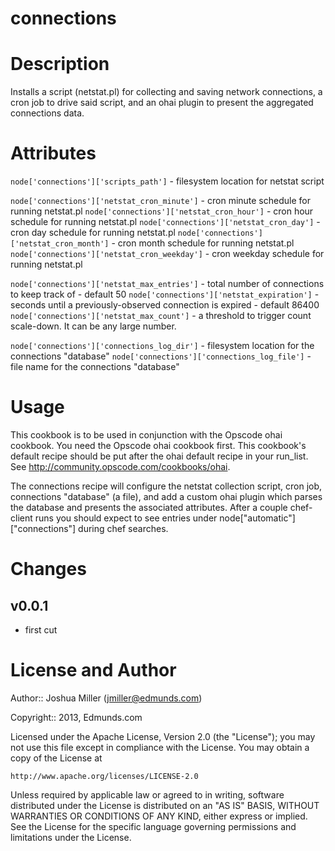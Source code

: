connections
===========

Description
===========

Installs a script (netstat.pl) for collecting and saving network connections, a cron job to drive said script, and an ohai plugin to present the aggregated connections data.

Attributes
==========

`node['connections']['scripts_path']` - filesystem location for netstat script 

`node['connections']['netstat_cron_minute']` - cron minute schedule for running netstat.pl
`node['connections']['netstat_cron_hour']` - cron hour schedule for running netstat.pl
`node['connections']['netstat_cron_day']` - cron day schedule for running netstat.pl
`node['connections']['netstat_cron_month']` - cron month schedule for running netstat.pl
`node['connections']['netstat_cron_weekday']` - cron weekday schedule for running netstat.pl

`node['connections']['netstat_max_entries']` - total number of connections to keep track of - default 50 
`node['connections']['netstat_expiration']` - seconds until a previously-observed connection is expired - default 86400
`node['connections']['netstat_max_count']` - a threshold to trigger count scale-down.  It can be any large number.

`node['connections']['connections_log_dir']` - filesystem location for the connections "database"
`node['connections']['connections_log_file']` - file name for the connections "database"

Usage
=====

This cookbook is to be used in conjunction with the Opscode ohai cookbook.  You need the Opscode ohai cookbook first.  This cookbook's default recipe should be put after the ohai default recipe in your run_list.  See http://community.opscode.com/cookbooks/ohai.

The connections recipe will configure the netstat collection script, cron job, connections "database" (a file), and add a custom ohai plugin which parses the database and presents the associated attributes.  After a couple chef-client runs you should expect to see entries under node["automatic"]["connections"] during chef searches.

Changes
=======

## v0.0.1

- first cut

License and Author
==================

Author:: Joshua Miller (<jmiller@edmunds.com>)

Copyright:: 2013, Edmunds.com

Licensed under the Apache License, Version 2.0 (the "License");
you may not use this file except in compliance with the License.
You may obtain a copy of the License at

    http://www.apache.org/licenses/LICENSE-2.0

Unless required by applicable law or agreed to in writing, software
distributed under the License is distributed on an "AS IS" BASIS,
WITHOUT WARRANTIES OR CONDITIONS OF ANY KIND, either express or implied.
See the License for the specific language governing permissions and
limitations under the License.
